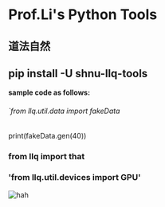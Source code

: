 # Prof.Li's Python Tools
## 道法自然
## **pip install -U shnu-llq-tools**
**sample code as follows:**
###### `from llq.util.data import fakeData
print(fakeData.gen(40))

### from llq import that ###
### 'from llq.util.devices import GPU'

![hah](https://pic.pimg.tw/beigeetemple/1509175446-2818694733_n.jpg)